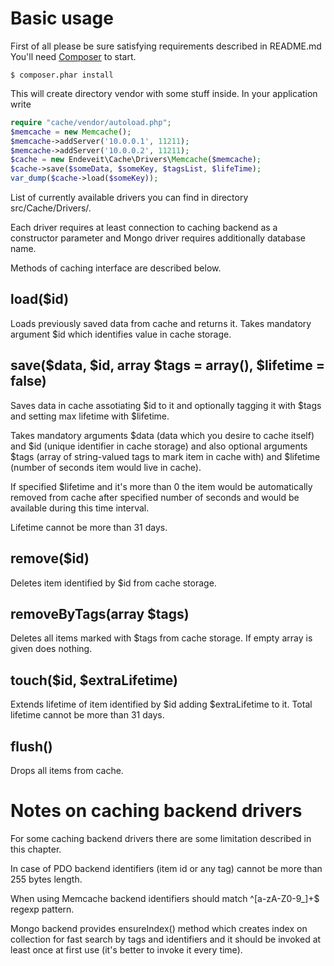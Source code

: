 Basic usage
===========

First of all please be sure satisfying requirements described in README.md
You'll need [Composer](http://getcomposer.org/download/) to start.

    $ composer.phar install

This will create directory vendor with some stuff inside. In your application write

```php
require "cache/vendor/autoload.php";
$memcache = new Memcache();
$memcache->addServer('10.0.0.1', 11211);
$memcache->addServer('10.0.0.2', 11211);
$cache = new Endeveit\Cache\Drivers\Memcache($memcache);
$cache->save($someData, $someKey, $tagsList, $lifeTime);
var_dump($cache->load($someKey));
```

List of currently available drivers you can find in directory src/Cache/Drivers/.

Each driver requires at least connection to caching backend as a constructor parameter and Mongo driver requires additionally database name.

Methods of caching interface are described below.

load($id)
---------

Loads previously saved data from cache and returns it. Takes mandatory argument $id which identifies value in cache storage.

save($data, $id, array $tags = array(), $lifetime = false)
----------------------------------------------------------

Saves data in cache assotiating $id to it and optionally tagging it with $tags and setting max lifetime with $lifetime.

Takes mandatory arguments $data (data which you desire to cache itself) and $id (unique identifier in cache storage) and also optional arguments $tags (array of string-valued tags to mark item in cache with) and $lifetime (number of seconds item would live in cache).

If specified $lifetime and it's more than 0 the item would be automatically removed from cache after specified number of seconds and would be available during this time interval.

Lifetime cannot be more than 31 days.

remove($id)
-----------

Deletes item identified by $id from cache storage.

removeByTags(array $tags)
-------------------------

Deletes all items marked with $tags from cache storage.
If empty array is given does nothing.

touch($id, $extraLifetime)
--------------------------

Extends lifetime of item identified by $id adding $extraLifetime to it.
Total lifetime cannot be more than 31 days.

flush()
-------------------------

Drops all items from cache.


Notes on caching backend drivers
================================

For some caching backend drivers there are some limitation described in this chapter.

In case of PDO backend identifiers (item id or any tag) cannot be more than 255 bytes length.

When using Memcache backend identifiers should match ^[a-zA-Z0-9_]+$ regexp pattern.

Mongo backend provides ensureIndex() method which creates index on collection for fast search by tags and identifiers and it should be invoked at least once at first use (it's better to invoke it every time).
